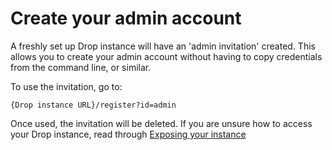 # Create your admin account
A freshly set up Drop instance will have an 'admin invitation' created. This allows you to create your admin account without having to copy credentials from the command line, or similar.

To use the invitation, go to:
```
{Drop instance URL}/register?id=admin
```

Once used, the invitation will be deleted. If you are unsure how to access your Drop instance, read through [Exposing your instance](/guides/exposing)
